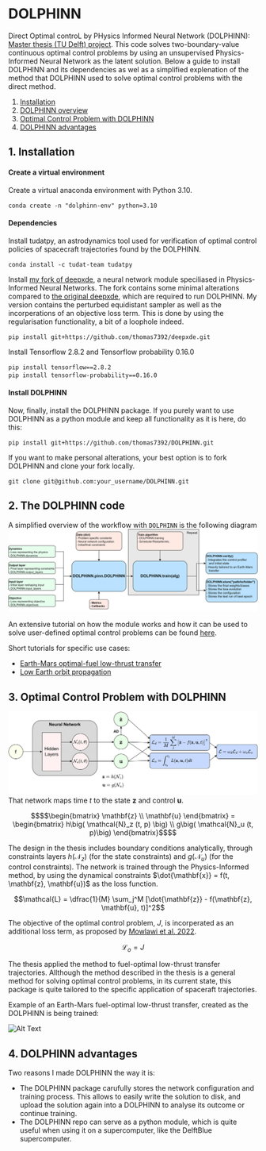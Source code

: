 # DOLPHINN

Direct Optimal controL by PHysics Informed Neural Network (DOLPHINN): [Master thesis (TU Delft) project](https://repository.tudelft.nl/islandora/object/uuid%3Abef00e5f-cab2-41e9-af8d-747d1e9284ea?collection=education). This code solves two-boundary-value continuous optimal control problems by using an unsupervised Physics-Informed Neural Network as the latent solution. Below a guide to install DOLPHINN and its dependencies as wel as a simplified explenation of the method that DOLPHINN used to solve optimal control problems with the direct method.

1. [Installation](#installation)
2. [DOLPHINN overview](#design)
2. [Optimal Control Problem with DOLPHINN](#ocp)
3. [DOLPHINN advantages](#advantages)

## 1. Installation <a name="installation"></a>

#### Create a virtual environment
Create a virtual anaconda environment with Python 3.10.

```
conda create -n "dolphinn-env" python=3.10
```

#### Dependencies
Install tudatpy, an astrodynamics tool used for verification of optimal control policies of spacecraft trajectories found by the DOLPHINN.

```
conda install -c tudat-team tudatpy
```

Install [my fork of deepxde](https://github.com/thomas7392/deepxde), a neural network module speciliased in Physics-Informed Neural Networks. The fork contains some minimal alterations compared to [the original deepxde](https://github.com/lululxvi/deepxde), which are required to run DOLPHINN. My version contains the perturbed equidistant sampler as well as the incorperations of an objective loss term. This is done by using the regularisation functionality, a bit of a loophole indeed.

```
pip install git+https://github.com/thomas7392/deepxde.git
```


Install Tensorflow 2.8.2 and Tensorflow probability 0.16.0

```
pip install tensorflow==2.8.2
pip install tensorflow-probability==0.16.0
```

#### Install DOLPHINN
Now, finally, install the DOLPHINN package. If you purely want to use DOLPHINN as a python module and keep all functionality as it is here, do this:

```
pip install git+https://github.com/thomas7392/DOLPHINN.git
```

If you want to make personal alterations, your best option is to fork DOLPHINN and clone your fork locally.

```
git clone git@github.com:your_username/DOLPHINN.git
```

## 2. The DOLPHINN code <a name="design"></a>

A simplified overview of the workflow with `DOLPHINN` is the following diagram
![Alt Text](Images/DOLPHINN_overview.png)

An extensive tutorial on how the module works and how it can be used to solve user-defined optimal control problems can be found [here](Tutorials/earth_mars_low_thrust_transfer.ipynb).

Short tutorials for specific use cases:

- [Earth-Mars optimal-fuel low-thrust transfer](Tutorials/earth_mars_low_thrust_transfer_short.ipynb)
- [Low Earth orbit propagation](Tutorials/earth_circular_orbit_integration_short.ipynb)

## 3. Optimal Control Problem with DOLPHINN <a name="ocp"></a>

![alt text](https://github.com/thomas7392/DOLPHINN/blob/main/Images/method_overview.png?raw=true)
That network maps time $t$ to the state $\mathbf{z}$ and control $\mathbf{u}$.

```math
$$\begin{bmatrix} \mathbf{z} \\ \mathbf{u} \end{bmatrix} = \begin{bmatrix} h\big( \mathcal{N}_z (t, p) \big) \\  g\big( \mathcal{N}_u (t, p)\big) \end{bmatrix}$$
```

The design in the thesis includes boundary conditions analytically, through constraints layers $h(\mathcal{N}_z)$ (for the state constraints) and $g(\mathcal{N}_u)$ (for the control constraints). The network is trained through the Physics-Informed method, by using the dynamical constraints $\dot{\mathbf{x}} = f(t, \mathbf{z}, \mathbf{u})$ as the loss function.

$$\mathcal{L} = \dfrac{1}{M} \sum_j^M [\dot{\mathbf{z}} - f(\mathbf{z}, \mathbf{u}, t)]^2$$

The objective of the optimal control problem, $J$, is incorperated as an additional loss term, as proposed by [Mowlawi et al. 2022](https://www.sciencedirect.com/science/article/abs/pii/S002199912200794X).

$$\mathcal{L}_o = J$$

The thesis applied the method to fuel-optimal low-thrust transfer trajectories. Allthough the method described in the thesis is a general method for solving optimal control problems, in its current state, this package is quite tailored to the specific application of spaceraft trajectories.

Example of an Earth-Mars fuel-optimal low-thrust transfer, created as the DOLPHINN is being trained:

![Alt Text](Images/animation.gif)

## 4. DOLPHINN advantages <a name="advantages"></a>

Two reasons I made DOLPHINN the way it is:
* The DOLPHINN package carufully stores the network configuration and training process. This allows to easily write the solution to disk, and upload the solution again into a DOLPHINN to analyse its outcome or continue training.
* The DOLPHINN repo can serve as a python module, which is quite useful when using it on a supercomputer, like the DelftBlue supercomputer.



